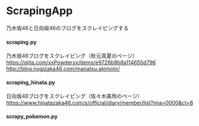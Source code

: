 # ScrapingApp
乃木坂46と日向坂46のブログをスクレイピングする
#### scraping.py
乃木坂46ブログをスクレイピング（秋元真夏のページ）  
https://qiita.com/xxPowderxx/items/e9726b8b8a114655d796  
http://blog.nogizaka46.com/manatsu.akimoto/
#### scraping_hinata.py
日向坂46ブログをスクレイピング（佐々木美玲のページ）  
https://www.hinatazaka46.com/s/official/diary/member/list?ima=0000&ct=8
#### scrapy_pokemon.py

